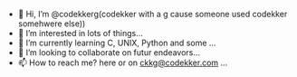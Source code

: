 - 👋 Hi, I’m @codekkerg(codekker with a g cause someone used codekker somehwere else))
- 👀 I’m interested in lots of things...
- 🌱 I’m currently learning C, UNIX, Python and some ...
- 💞️ I’m looking to collaborate on futur endeavors...
- 📫 How to reach me? here or on ckkg@codekker.com ...

<!---
codekkerg/codekkerg is a ✨ special ✨ repository because its `README.md` (this file) appears on your GitHub profile.
You can click the Preview link to take a look at your changes.
--->
